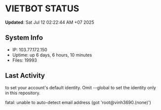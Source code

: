 # VIETBOT STATUS
**Updated**: Sat Jul 12 02:22:44 AM +07 2025

## System Info
- IP: 103.77.172.150
- Uptime: up 6 days, 6 hours, 10 minutes
- Files: 19993

## Last Activity

to set your account's default identity.
Omit --global to set the identity only in this repository.

fatal: unable to auto-detect email address (got 'root@vinh3690.(none)')
